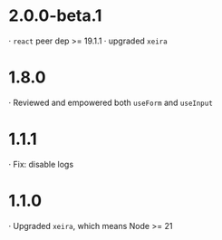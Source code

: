 # 2.0.0-beta.1

· `react` peer dep >= 19.1.1
· upgraded `xeira`

# 1.8.0

· Reviewed and empowered both `useForm` and `useInput`


# 1.1.1

· Fix: disable logs

# 1.1.0

· Upgraded `xeira`, which means Node >= 21
